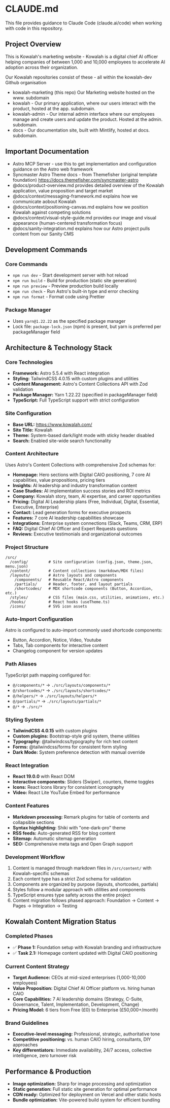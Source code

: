 # CLAUDE.md

This file provides guidance to Claude Code (claude.ai/code) when working with code in this repository.

## Project Overview

This is Kowalah's marketing website - Kowalah is a digital chief AI officer helping companies of between 1,000 and 10,000 employees to accelerate AI adoption across their organization.

Our Kowalah repositories consist of these - all within the kowalah-dev Github organisation

- kowalah-marketing (this repo) Our Marketing website hosted on the www. subdomain
- kowalah - Our primary application, where our users interact with the product, hosted at the app. subdomain.
- kowalah-admin - Our internal admin interface where our employees manage and create users and update the product. Hosted at the admin. subdomain.
- docs - Our documentation site, built with Mintlify, hosted at docs. subdomain.

## Important Documentation

- Astro MCP Server - use this to get implementation and configuration guidance on the Astro web framework
- Syncmaster Astro Theme docs - from Themefisher (original template foundation) https://docs.themefisher.com/syncmaster-astro
- @docs/product-overview.md provides detailed overview of the Kowalah application, value proposition and target market
- @docs/context/messaging-framework.md explains how we communicate aobout Kowalah
- @docs/context/positioning-canvas.md explains how we position Kowalah against competing solutions
- @docs/context/visual-style-guide.md provides our image and visual appearance (human-centered transformation focus)
- @docs/sanity-integration.md explains how our Astro project pulls content from our Sanity CMS

## Development Commands

### Core Commands
- `npm run dev` - Start development server with hot reload
- `npm run build` - Build for production (static site generation)
- `npm run preview` - Preview production build locally
- `npm run check` - Run Astro's built-in type and error checking
- `npm run format` - Format code using Prettier

### Package Manager
- Uses `yarn@1.22.22` as the specified package manager
- Lock file: `package-lock.json` (npm) is present, but yarn is preferred per packageManager field

## Architecture & Technology Stack

### Core Technologies
- **Framework:** Astro 5.5.4 with React integration
- **Styling:** TailwindCSS 4.0.15 with custom plugins and utilities
- **Content Management:** Astro's Content Collections API with Zod validation
- **Package Manager:** Yarn 1.22.22 (specified in packageManager field)
- **TypeScript:** Full TypeScript support with strict configuration

### Site Configuration
- **Base URL:** https://www.kowalah.com/
- **Site Title:** Kowalah
- **Theme:** System-based dark/light mode with sticky header disabled
- **Search:** Enabled site-wide search functionality

### Content Architecture
Uses Astro's Content Collections with comprehensive Zod schemas for:
- **Homepage:** Hero sections with Digital CAIO positioning, 7 core AI capabilities, value propositions, pricing tiers
- **Insights:** AI leadership and industry transformation content
- **Case Studies:** AI implementation success stories and ROI metrics
- **Company:** Kowalah story, team, AI expertise, and career opportunities
- **Pricing:** Digital AI Leadership plans (Free, Individual, Digital, Essential, Executive, Enterprise)
- **Contact:** Lead generation forms for executive prospects
- **Features:** 7 core AI leadership capabilities showcase
- **Integrations:** Enterprise system connections (Slack, Teams, CRM, ERP)
- **FAQ:** Digital Chief AI Officer and Expert Requests questions
- **Reviews:** Executive testimonials and organizational outcomes

### Project Structure
```
/src/
  /config/         # Site configuration (config.json, theme.json, menu.json)
  /content/        # Content collections (markdown/MDX files)
  /layouts/        # Astro layouts and components
    /components/   # Reusable React/Astro components
    /partials/     # Header, footer, and layout partials
    /shortcodes/   # MDX shortcode components (Button, Accordion, etc.)
  /styles/         # CSS files (main.css, utilities, animations, etc.)
  /hooks/          # React hooks (useTheme.ts)
  /icons/          # SVG icon assets
```

### Auto-Import Configuration
Astro is configured to auto-import commonly used shortcode components:
- Button, Accordion, Notice, Video, Youtube
- Tabs, Tab components for interactive content
- Changelog component for version updates

### Path Aliases
TypeScript path mapping configured for:
- `@/components/*` → `./src/layouts/components/*`
- `@/shortcodes/*` → `./src/layouts/shortcodes/*` 
- `@/helpers/*` → `./src/layouts/helpers/*`
- `@/partials/*` → `./src/layouts/partials/*`
- `@/*` → `./src/*`

### Styling System
- **TailwindCSS 4.0.15** with custom plugins
- **Custom plugins:** Bootstrap-style grid system, theme utilities
- **Typography:** @tailwindcss/typography for rich text content
- **Forms:** @tailwindcss/forms for consistent form styling
- **Dark Mode:** System preference detection with manual override

### React Integration
- **React 19.0.0** with React DOM
- **Interactive components:** Sliders (Swiper), counters, theme toggles
- **Icons:** React Icons library for consistent iconography
- **Video:** React Lite YouTube Embed for performance

### Content Features
- **Markdown processing:** Remark plugins for table of contents and collapsible sections
- **Syntax highlighting:** Shiki with "one-dark-pro" theme
- **RSS feeds:** Auto-generated RSS for blog content
- **Sitemap:** Automatic sitemap generation
- **SEO:** Comprehensive meta tags and Open Graph support

### Development Workflow
1. Content is managed through markdown files in `/src/content/` with Kowalah-specific schemas
2. Each content type has a strict Zod schema for validation
3. Components are organized by purpose (layouts, shortcodes, partials)
4. Styles follow a modular approach with utilities and components
5. TypeScript ensures type safety across the entire project
6. Content migration follows phased approach: Foundation → Content → Pages → Integration → Testing

## Kowalah Content Migration Status

### Completed Phases
- ✅ **Phase 1:** Foundation setup with Kowalah branding and infrastructure
- ✅ **Task 2.1:** Homepage content updated with Digital CAIO positioning

### Current Content Strategy
- **Target Audience:** CEOs at mid-sized enterprises (1,000-10,000 employees)  
- **Value Proposition:** Digital Chief AI Officer platform vs. hiring human CAIO
- **Core Capabilities:** 7 AI leadership domains (Strategy, C-Suite, Governance, Talent, Implementation, Development, Change)
- **Pricing Model:** 6 tiers from Free (£0) to Enterprise (£50,000+/month)

### Brand Guidelines
- **Executive-level messaging:** Professional, strategic, authoritative tone
- **Competitive positioning:** vs. human CAIO hiring, consultants, DIY approaches
- **Key differentiators:** Immediate availability, 24/7 access, collective intelligence, zero turnover risk

## Performance & Production
- **Image optimization:** Sharp for image processing and optimization
- **Static generation:** Full static site generation for optimal performance
- **CDN ready:** Optimized for deployment on Vercel and other static hosts
- **Bundle optimization:** Vite-powered build system for efficient bundling